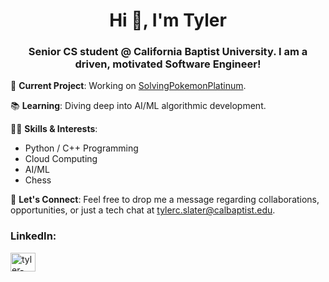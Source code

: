 <h1 align="center">Hi 👋, I'm Tyler</h1>
<h3 align="center">Senior CS student @ California Baptist University. I am a driven, motivated Software Engineer!</h3>


🔧 **Current Project**: Working on [SolvingPokemonPlatinum](https://github.com/Tslater01/SolvingPokemonPlatinum). 

📚 **Learning**: Diving deep into AI/ML algorithmic development.

👩‍💻 **Skills & Interests**:
- Python / C++ Programming
- Cloud Computing
- AI/ML
- Chess 

📩 **Let's Connect**: Feel free to drop me a message regarding collaborations, opportunities, or just a tech chat at [tylerc.slater@calbaptist.edu](mailto:tylerc.slater@calbaptist.edu).

<h3 align="left">LinkedIn:</h3>
<p align="left">
<a href="https://linkedin.com/in/tyler-slater-" target="blank"><img align="center" src="https://raw.githubusercontent.com/rahuldkjain/github-profile-readme-generator/master/src/images/icons/Social/linked-in-alt.svg" alt="tyler-slater-" height="30" width="40" /></a>
</p>

